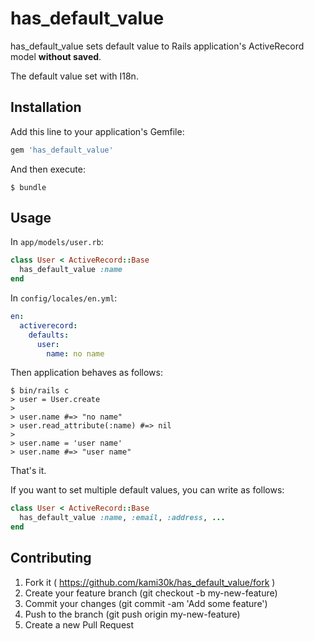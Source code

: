# has_default_value

has_default_value sets default value to Rails application's ActiveRecord model **without saved**.

The default value set with I18n.

## Installation

Add this line to your application's Gemfile:

```ruby
gem 'has_default_value'
```

And then execute:

```
$ bundle
```

## Usage

In `app/models/user.rb`:

```ruby
class User < ActiveRecord::Base
  has_default_value :name
end
```

In `config/locales/en.yml`:

```yaml
en:
  activerecord:
    defaults:
      user:
        name: no name
```

Then application behaves as follows:

```
$ bin/rails c
> user = User.create
>
> user.name #=> "no name"
> user.read_attribute(:name) #=> nil
>
> user.name = 'user name'
> user.name #=> "user name"
```

That's it.

If you want to set multiple default values, you can write as follows:

```ruby
class User < ActiveRecord::Base
  has_default_value :name, :email, :address, ...
end
```

## Contributing

1. Fork it ( https://github.com/kami30k/has_default_value/fork )
2. Create your feature branch (git checkout -b my-new-feature)
3. Commit your changes (git commit -am 'Add some feature')
4. Push to the branch (git push origin my-new-feature)
5. Create a new Pull Request
